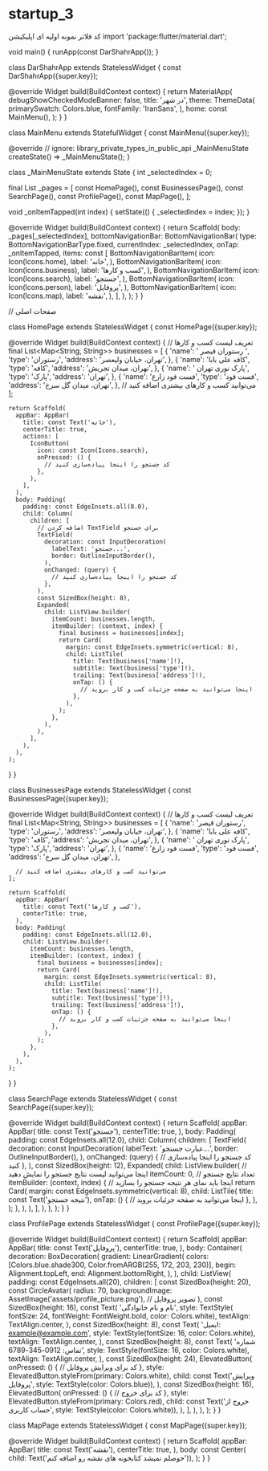 # startup_3
کد فلاتر نمونه اولیه ای اپلیکیشن
import 'package:flutter/material.dart';

void main() {
  runApp(const DarShahrApp());
}

class DarShahrApp extends StatelessWidget {
  const DarShahrApp({super.key});

  @override
  Widget build(BuildContext context) {
    return MaterialApp(
      debugShowCheckedModeBanner: false,
      title: 'در شهر',
      theme: ThemeData(
        primarySwatch: Colors.blue,
        fontFamily: 'IranSans',
      ),
      home: const MainMenu(),
    );
  }
}

class MainMenu extends StatefulWidget {
  const MainMenu({super.key});

  @override
  // ignore: library_private_types_in_public_api
  _MainMenuState createState() => _MainMenuState();
}

class _MainMenuState extends State<MainMenu> {
  int _selectedIndex = 0;

  final List<Widget> _pages = [
    const HomePage(),
    const BusinessesPage(),
    const SearchPage(),
    const ProfilePage(),
    const MapPage(),
  ];

  void _onItemTapped(int index) {
    setState(() {
      _selectedIndex = index;
    });
  }

  @override
  Widget build(BuildContext context) {
    return Scaffold(
      body: _pages[_selectedIndex],
      bottomNavigationBar: BottomNavigationBar(
        type: BottomNavigationBarType.fixed,
        currentIndex: _selectedIndex,
        onTap: _onItemTapped,
        items: const [
          BottomNavigationBarItem(
            icon: Icon(Icons.home),
            label: 'خانه',
          ),
          BottomNavigationBarItem(
            icon: Icon(Icons.business),
            label: 'کسب و کارها',
          ),
          BottomNavigationBarItem(
            icon: Icon(Icons.search),
            label: 'جستجو',
          ),
          BottomNavigationBarItem(
            icon: Icon(Icons.person),
            label: 'پروفایل',
          ),
          BottomNavigationBarItem(
            icon: Icon(Icons.map),
            label: 'نقشه',
          ),
        ],
      ),
    );
  }
}

// صفحات اصلی

class HomePage extends StatelessWidget {
  const HomePage({super.key});

  @override
  Widget build(BuildContext context) {
    // تعریف لیست کسب و کارها
    final List<Map<String, String>> businesses = [
      {
        'name': ' رستوران قیصر ',
        'type': 'رستوران',
        'address': 'تهران، خیابان ولیعصر',
      },
      {
        'name': 'کافه علی بابا',
        'type': 'کافه',
        'address': 'تهران، میدان تجریش',
      },
      {
        'name': ' پارک نوری تهران',
        'type': 'پارک',
        'address': 'تهران',
      },
      {
        'name': 'فست فود زارع',
        'type': 'فست فود',
        'address': 'تهران، میدان گل سرخ',
      },
      // می‌توانید کسب و کارهای بیشتری اضافه کنید
    ];

    return Scaffold(
      appBar: AppBar(
        title: const Text('خانه'),
        centerTitle: true,
        actions: [
          IconButton(
            icon: const Icon(Icons.search),
            onPressed: () {
              // کد جستجو را اینجا پیاده‌سازی کنید
            },
          ),
        ],
      ),
      body: Padding(
        padding: const EdgeInsets.all(8.0),
        child: Column(
          children: [
            // اضافه کردن TextField برای جستجو
            TextField(
              decoration: const InputDecoration(
                labelText: 'جستجو...',
                border: OutlineInputBorder(),
              ),
              onChanged: (query) {
                // کد جستجو را اینجا پیاده‌سازی کنید
              },
            ),
            const SizedBox(height: 8),
            Expanded(
              child: ListView.builder(
                itemCount: businesses.length,
                itemBuilder: (context, index) {
                  final business = businesses[index];
                  return Card(
                    margin: const EdgeInsets.symmetric(vertical: 8),
                    child: ListTile(
                      title: Text(business['name']!),
                      subtitle: Text(business['type']!),
                      trailing: Text(business['address']!),
                      onTap: () {
                        // اینجا می‌توانید به صفحه جزئیات کسب و کار بروید
                      },
                    ),
                  );
                },
              ),
            ),
          ],
        ),
      ),
    );
  }
}

class BusinessesPage extends StatelessWidget {
  const BusinessesPage({super.key});

  @override
  Widget build(BuildContext context) {
    // تعریف لیست کسب و کارها
    final List<Map<String, String>> businesses = [
      {
        'name': 'رستوران قیصر',
        'type': 'رستوران',
        'address': 'تهران، خیابان ولیعصر',
      },
      {
        'name': 'کافه علی بابا',
        'type': 'کافه',
        'address': 'تهران، میدان تجریش',
      },
      {
        'name': ' پارک نوری تهران',
        'type': 'پارک',
        'address': 'تهران',
      },
      {
        'name': 'فست فود زارع',
        'type': 'فست فود',
        'address': 'تهران، میدان گل سرخ',
      },

      // می‌توانید کسب و کارهای بیشتری اضافه کنید
    ];

    return Scaffold(
      appBar: AppBar(
        title: const Text('کسب و کارها'),
        centerTitle: true,
      ),
      body: Padding(
        padding: const EdgeInsets.all(12.0),
        child: ListView.builder(
          itemCount: businesses.length,
          itemBuilder: (context, index) {
            final business = businesses[index];
            return Card(
              margin: const EdgeInsets.symmetric(vertical: 8),
              child: ListTile(
                title: Text(business['name']!),
                subtitle: Text(business['type']!),
                trailing: Text(business['address']!),
                onTap: () {
                  // اینجا می‌توانید به صفحه جزئیات کسب و کار بروید
                },
              ),
            );
          },
        ),
      ),
    );
  }
}

class SearchPage extends StatelessWidget {
  const SearchPage({super.key});

  @override
  Widget build(BuildContext context) {
    return Scaffold(
      appBar: AppBar(
        title: const Text('جستجو'),
        centerTitle: true,
      ),
      body: Padding(
        padding: const EdgeInsets.all(12.0),
        child: Column(
          children: [
            TextField(
              decoration: const InputDecoration(
                labelText: 'عبارت جستجو...',
                border: OutlineInputBorder(),
              ),
              onChanged: (query) {
                // کد جستجو را اینجا پیاده‌سازی کنید
              },
            ),
            const SizedBox(height: 12),
            Expanded(
              child: ListView.builder(
                // اینجا می‌توانید لیست نتایج جستجو را نمایش دهید
                itemCount: 0, // تعداد نتایج جستجو
                itemBuilder: (context, index) {
                  // اینجا باید نمای هر نتیجه جستجو را بسازید
                  return Card(
                    margin: const EdgeInsets.symmetric(vertical: 8),
                    child: ListTile(
                      title: const Text('نتیجه جستجو'),
                      onTap: () {
                        // اینجا می‌توانید به صفحه جزئیات بروید
                      },
                    ),
                  );
                },
              ),
            ),
          ],
        ),
      ),
    );
  }
}

class ProfilePage extends StatelessWidget {
  const ProfilePage({super.key});

  @override
  Widget build(BuildContext context) {
    return Scaffold(
      appBar: AppBar(
        title: const Text('پروفایل'),
        centerTitle: true,
      ),
      body: Container(
        decoration: BoxDecoration(
          gradient: LinearGradient(
            colors: [Colors.blue.shade300, Color.fromARGB(255, 172, 203, 230)],
            begin: Alignment.topLeft,
            end: Alignment.bottomRight,
          ),
        ),
        child: ListView(
          padding: const EdgeInsets.all(20),
          children: [
            const SizedBox(height: 20),
            const CircleAvatar(
              radius: 70,
              backgroundImage:
                  AssetImage('assets/profile_picture.png'), // تصویر پروفایل
            ),
            const SizedBox(height: 16),
            const Text(
              'نام و نام خانوادگی',
              style: TextStyle(
                  fontSize: 24,
                  fontWeight: FontWeight.bold,
                  color: Colors.white),
              textAlign: TextAlign.center,
            ),
            const SizedBox(height: 8),
            const Text(
              'ایمیل: example@example.com',
              style: TextStyle(fontSize: 16, color: Colors.white),
              textAlign: TextAlign.center,
            ),
            const SizedBox(height: 8),
            const Text(
              'شماره تماس: 0912-345-6789',
              style: TextStyle(fontSize: 16, color: Colors.white),
              textAlign: TextAlign.center,
            ),
            const SizedBox(height: 24),
            ElevatedButton(
              onPressed: () {
                // کد برای ویرایش پروفایل
              },
              style: ElevatedButton.styleFrom(primary: Colors.white),
              child: const Text('ویرایش پروفایل',
                  style: TextStyle(color: Colors.blue)),
            ),
            const SizedBox(height: 16),
            ElevatedButton(
              onPressed: () {
                // کد برای خروج
              },
              style: ElevatedButton.styleFrom(primary: Colors.red),
              child: const Text('خروج از حساب کاربری',
                  style: TextStyle(color: Colors.white)),
            ),
          ],
        ),
      ),
    );
  }
}

class MapPage extends StatelessWidget {
  const MapPage({super.key});

  @override
  Widget build(BuildContext context) {
    return Scaffold(
      appBar: AppBar(
        title: const Text('نقشه'),
        centerTitle: true,
      ),
      body: const Center(
          child: Text('حوصلم نمیشد کتابخونه های نقشه رو اضافه کنم')),
    );
  }
}
